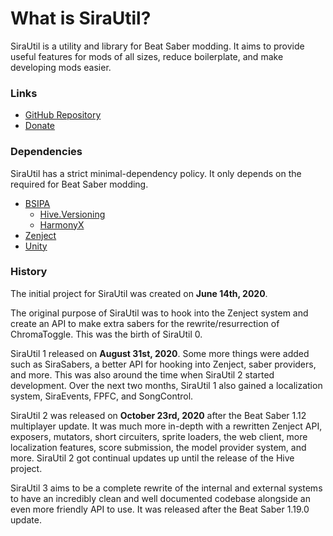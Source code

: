 # What is SiraUtil?

SiraUtil is a utility and library for Beat Saber modding. It aims to provide useful features for mods of all sizes, reduce boilerplate, and make developing mods easier.

### Links

- [GitHub Repository](https://github.com/Auros/SiraUtil)
- [Donate](https://www.patreon.com/aurosnexus)

### Dependencies

SiraUtil has a strict minimal-dependency policy. It only depends on the required for Beat Saber modding.

- [BSIPA](https://github.com/bsmg/BeatSaber-IPA-Reloaded)
  - [Hive.Versioning](https://github.com/Atlas-Rhythm/Hive)
  - [HarmonyX](https://github.com/BepInEx/HarmonyX)
- [Zenject](https://github.com/Mathijs-Bakker/Extenject)
- [Unity](https://unity.com)

### History

The initial project for SiraUtil was created on **June 14th, 2020**.

The original purpose of SiraUtil was to hook into the Zenject system and create an API to make extra sabers for the rewrite/resurrection of ChromaToggle. This was the birth of SiraUtil 0.

SiraUtil 1 released on **August 31st, 2020**. Some more things were added such as SiraSabers, a better API for hooking into Zenject, saber providers, and more. This was also around the time when SiraUtil 2 started development. Over the next two months, SiraUtil 1 also gained a localization system, SiraEvents, FPFC, and SongControl.

SiraUtil 2 was released on **October 23rd, 2020** after the Beat Saber 1.12 multiplayer update. It was much more in-depth with a rewritten Zenject API, exposers, mutators, short circuiters, sprite loaders, the web client, more localization features, score submission, the model provider system, and more. SiraUtil 2 got continual updates up until the release of the Hive project.

SiraUtil 3 aims to be a complete rewrite of the internal and external systems to have an incredibly clean and well documented codebase alongside an even more friendly API to use. It was released after the Beat Saber 1.19.0 update.
